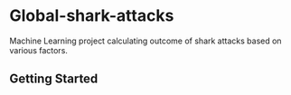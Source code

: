 # Global-shark-attacks
Machine Learning project calculating outcome of shark attacks based on various factors. 

## Getting Started
